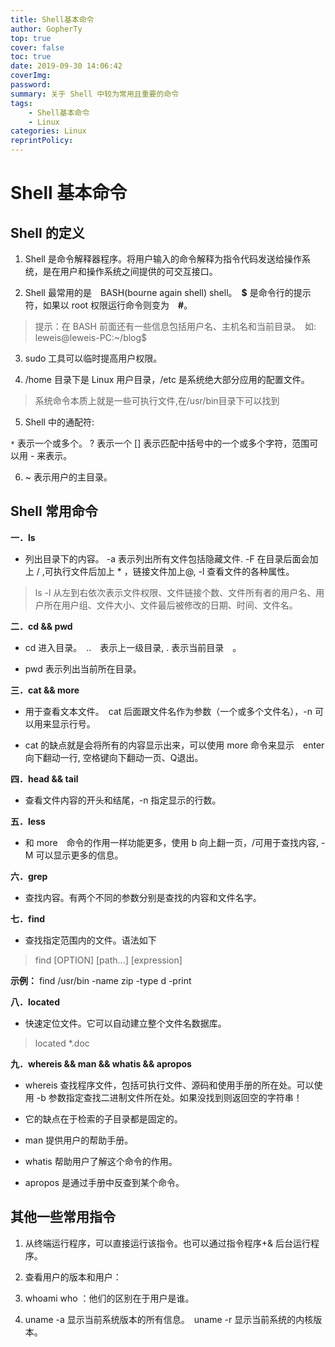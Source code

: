 ```yaml
---
title: Shell基本命令
author: GopherTy
top: true
cover: false
toc: true
date: 2019-09-30 14:06:42
coverImg:
password:
summary: 关于 Shell 中较为常用且重要的命令
tags: 
    - Shell基本命令 
    - Linux
categories: Linux
reprintPolicy:
---
```

# Shell 基本命令

## Shell 的定义

1. Shell 是命令解释器程序。将用户输入的命令解释为指令代码发送给操作系统，是在用户和操作系统之间提供的可交互接口。

2. Shell 最常用的是　BASH(bourne again shell) shell。　**$** 是命令行的提示符，如果以 root 权限运行命令则变为　**#**。

> 提示：在 BASH 前面还有一些信息包括用户名、主机名和当前目录。　如: leweis@leweis-PC:~/blog$

3. sudo 工具可以临时提高用户权限。

4. /home 目录下是 Linux 用户目录，/etc 是系统绝大部分应用的配置文件。

> 系统命令本质上就是一些可执行文件,在/usr/bin目录下可以找到

5. Shell 中的通配符:

`*` 表示一个或多个。
? 表示一个
[] 表示匹配中括号中的一个或多个字符，范围可以用 - 来表示。

6. ~ 表示用户的主目录。

## Shell 常用命令

**一．ls**　

- 列出目录下的内容。 -a 表示列出所有文件包括隐藏文件. -F 在目录后面会加上 / ,可执行文件后加上 * ，链接文件加上@, -l 查看文件的各种属性。

> ls -l 从左到右依次表示文件权限、文件链接个数、文件所有者的用户名、用户所在用户组、文件大小、文件最后被修改的日期、时间、文件名。

**二．cd && pwd**

- cd 进入目录。　..　表示上一级目录, . 表示当前目录　。

- pwd 表示列出当前所在目录。

**三．cat && more**

- 用于查看文本文件。　cat 后面跟文件名作为参数（一个或多个文件名），-n 可以用来显示行号。

- cat 的缺点就是会将所有的内容显示出来，可以使用 more 命令来显示　enter　向下翻动一行, 空格键向下翻动一页、Q退出。

**四．head && tail**

- 查看文件内容的开头和结尾，-n 指定显示的行数。

**五．less**

- 和 more　命令的作用一样功能更多，使用 b 向上翻一页，/可用于查找内容, -M 可以显示更多的信息。

**六．grep**

- 查找内容。有两个不同的参数分别是查找的内容和文件名字。

**七．find**

- 查找指定范围内的文件。语法如下

> find [OPTION] [path...] [expression] 

**示例：** find /usr/bin -name zip -type d -print

**八．located**

- 快速定位文件。它可以自动建立整个文件名数据库。　

> located *.doc

**九．whereis && man && whatis && apropos**

- whereis 查找程序文件，包括可执行文件、源码和使用手册的所在处。可以使用 -b 参数指定查找二进制文件所在处。如果没找到则返回空的字符串！

- 它的缺点在于检索的子目录都是固定的。

- man 提供用户的帮助手册。

- whatis 帮助用户了解这个命令的作用。

- apropos 是通过手册中反查到某个命令。

## 其他一些常用指令

1. 从终端运行程序，可以直接运行该指令。也可以通过指令程序+& 后台运行程序。

2. 查看用户的版本和用户：

3. whoami who ：他们的区别在于用户是谁。

4. uname -a 显示当前系统版本的所有信息。　uname -r 显示当前系统的内核版本。
